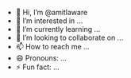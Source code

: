- 👋 Hi, I’m @amitlaware
- 👀 I’m interested in ...
- 🌱 I’m currently learning ...
- 💞️ I’m looking to collaborate on ...
- 📫 How to reach me ...
- 😄 Pronouns: ...
- ⚡ Fun fact: ...

<!---
amitlaware/amitlaware is a ✨ special ✨ repository because its `README.md` (this file) appears on your GitHub profile.
You can click the Preview link to take a look at your changes.
--->
